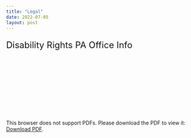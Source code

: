 ```yaml
---
title: "Legal"
date: 2022-07-05
layout: post
---
```


<p style="font-size: x-large">Disability Rights PA Office Info</p>
<object data="https://patrickandrade.me/assets/Disability Rights PA Office Info.pdf" type="application/pdf" width="700px" height="700px">
    <embed src="https://patrickandrade.me/assets/Disability Rights PA Office Info.pdf">
        <p>This browser does not support PDFs. Please download the PDF to view it: <a href="https://patrickandrade.me/assets/Disability Rights PA Office Info">Download PDF</a>.</p>
    </embed>
</object>

